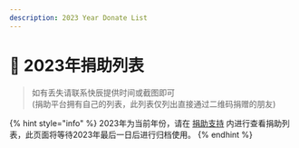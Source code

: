 ```yaml
---
description: 2023 Year Donate List
---
```


# 🐰 2023年捐助列表

> 如有丢失请联系快辰提供时间或截图即可\
> (捐助平台拥有自己的列表，此列表仅列出直接通过二维码捐赠的朋友)

{% hint style="info" %}
2023年为当前年份，请在 [捐助支持](./) 内进行查看捐助列表，此页面将等待2023年最后一日后进行归档使用。
{% endhint %}
